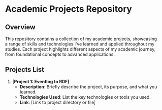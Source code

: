 # Academic Projects Repository

## Overview

This repository contains a collection of my academic projects, showcasing a range of skills and technologies I've learned and applied throughout my studies. Each project highlights different aspects of my academic journey, from foundational concepts to advanced applications.

## Projects List

1. **[Project 1: Eventlog to RDF]**
   - **Description**: Briefly describe the project, its purpose, and what you learned.
   - **Technologies Used**: List the key technologies or tools you used.
   - **Link**: [Link to project directory or file]

